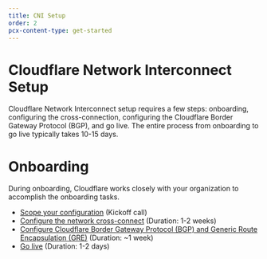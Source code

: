 ```yaml
---
title: CNI Setup
order: 2
pcx-content-type: get-started
---
```


# Cloudflare Network Interconnect Setup

Cloudflare Network Interconnect setup requires a few steps: onboarding, configuring the cross-connection, configuring the Cloudflare Border Gateway Protocol (BGP), and go live. The entire process from onboarding to go live typically takes 10-15 days.

# Onboarding

During onboarding, Cloudflare works closely with your organization to accomplish the onboarding tasks.

*   [Scope your configuration](/set-up-cni/scope-config) (Kickoff call)
*   [Configure the network cross-connect](/set-up-cni/configure-cross-connect) (Duration: 1-2 weeks)
*   [Configure Cloudflare Border Gateway Protocol (BGP) and Generic Route Encapsulation (GRE)](/set-up-cni/configure-bgp) (Duration: ~1 week)
*   [Go live](/set-up-cni/configure-bgp#go-live) (Duration: 1-2 days)
